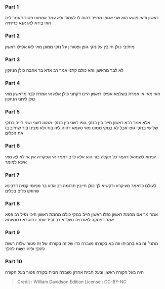 
### Part 1
ראשון ודאי פושע הוא שני אגופו מחייב דהוה לו לעמוד ולא עמד אממונו פטור דאמר ליה האי בירא לאו אנא כריתיה

### Part 2
מיתיבי כולן חייבין על נזקי גופן ופטורין על נזקי ממונן מאי לאו אפילו ראשון

### Part 3
לא לבר מראשון והא כולם קתני אמר רב אדא בר אהבה כולן הניזקין

### Part 4
האי מאי אי אמרת בשלמא אפילו ראשון היינו דקתני כולן אלא אי אמרת לבר מראשון מאי כולן ליתני הניזקין

### Part 5
אלא אמר רבא ראשון חייב בין בנזקי גופו דשני בין בנזקי ממונו דשני ושני חייב בנזקי שלישי בנזקי גופו אבל לא בנזקי ממונו מאי טעמא דהוה ליה בור ולא מצינו בור שחייב בו את הכלים

### Part 6
הניחא לשמואל דאמר כל תקלה בור הוא אלא לרב דאמר אי אפקריה אין אי לא לא מאי איכא למימר

### Part 7
לעולם כדאמר מעיקרא ודקשיא לך כולן חייבין תרגמה רב אדא בר מניומי קמיה דרבינא שהוזקו כלים בכלים

### Part 8
אמר מר אם מחמת ראשון נפלו ראשון חייב בנזקי כולם מחמת ראשון היכי נפיל רב פפא אמר דפסקה לאורחיה כשלדא רב זביד אמר כחוטרא דסמיותא

### Part 9
מתני׳ זה בא בחביתו וזה בא בקורתו נשברה כדו של זה בקורתו של זה פטור שלזה רשות להלך ולזה רשות להלך

### Part 10
היה בעל הקורה ראשון ובעל חבית אחרון נשברה חבית בקורה פטור בעל הקורה

>Credit : William Davidson Edition
>License : CC-BY-NC